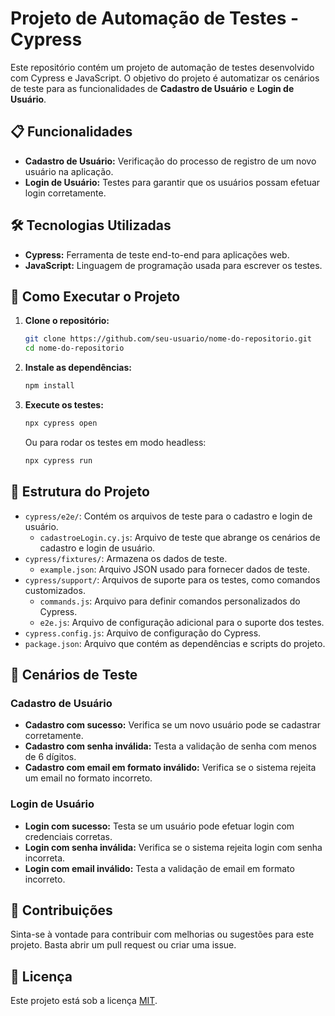 
# Projeto de Automação de Testes - Cypress

Este repositório contém um projeto de automação de testes desenvolvido com Cypress e JavaScript. O objetivo do projeto é automatizar os cenários de teste para as funcionalidades de **Cadastro de Usuário** e **Login de Usuário**.

## 📋 Funcionalidades

- **Cadastro de Usuário:** Verificação do processo de registro de um novo usuário na aplicação.
- **Login de Usuário:** Testes para garantir que os usuários possam efetuar login corretamente.

## 🛠️ Tecnologias Utilizadas

- **Cypress:** Ferramenta de teste end-to-end para aplicações web.
- **JavaScript:** Linguagem de programação usada para escrever os testes.

## 🚀 Como Executar o Projeto

1. **Clone o repositório:**
   ```bash
   git clone https://github.com/seu-usuario/nome-do-repositorio.git
   cd nome-do-repositorio
   ```

2. **Instale as dependências:**
   ```bash
   npm install
   ```

3. **Execute os testes:**
   ```bash
   npx cypress open
   ```
   Ou para rodar os testes em modo headless:
   ```bash
   npx cypress run
   ```

## 📁 Estrutura do Projeto

- `cypress/e2e/`: Contém os arquivos de teste para o cadastro e login de usuário.
  - `cadastroeLogin.cy.js`: Arquivo de teste que abrange os cenários de cadastro e login de usuário.
- `cypress/fixtures/`: Armazena os dados de teste.
  - `example.json`: Arquivo JSON usado para fornecer dados de teste.
- `cypress/support/`: Arquivos de suporte para os testes, como comandos customizados.
  - `commands.js`: Arquivo para definir comandos personalizados do Cypress.
  - `e2e.js`: Arquivo de configuração adicional para o suporte dos testes.
- `cypress.config.js`: Arquivo de configuração do Cypress.
- `package.json`: Arquivo que contém as dependências e scripts do projeto.

## 🧪 Cenários de Teste

### Cadastro de Usuário
- **Cadastro com sucesso:** Verifica se um novo usuário pode se cadastrar corretamente.
- **Cadastro com senha inválida:** Testa a validação de senha com menos de 6 dígitos.
- **Cadastro com email em formato inválido:** Verifica se o sistema rejeita um email no formato incorreto.

### Login de Usuário
- **Login com sucesso:** Testa se um usuário pode efetuar login com credenciais corretas.
- **Login com senha inválida:** Verifica se o sistema rejeita login com senha incorreta.
- **Login com email inválido:** Testa a validação de email em formato incorreto.

## 📝 Contribuições

Sinta-se à vontade para contribuir com melhorias ou sugestões para este projeto. Basta abrir um pull request ou criar uma issue.

## 📄 Licença

Este projeto está sob a licença [MIT](LICENSE).
